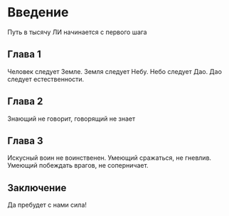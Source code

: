 # Введение

Путь в тысячу ЛИ начинается с первого шага

## Глава 1

Человек следует Земле. Земля следует Небу. Небо следует Дао.
Дао следует естественности.



## Глава 2

Знающий не говорит, говорящий не знает

## Глава 3

Искусный воин не воинственен. Умеющий сражаться, не гневлив. Умеющий побеждать врагов, не соперничает.

## Заключение

Да пребудет с нами сила!


